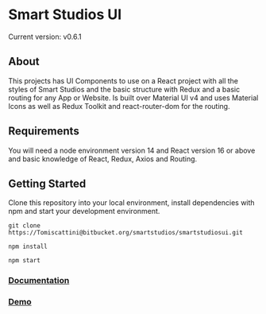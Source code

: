 # Smart Studios UI

Current version: v0.6.1

## About

This projects has UI Components to use on a React project with all the styles of Smart Studios and the basic structure with Redux and a basic routing for any App or Website. Is built over Material UI v4 and uses Material Icons as well as Redux Toolkit and react-router-dom for the routing.

## Requirements

You will need a node environment version 14 and React version 16 or above and basic knowledge of React, Redux, Axios and Routing.

## Getting Started

Clone this repository into your local environment, install dependencies with npm and start your development environment.

```
git clone https://Tomiscattini@bitbucket.org/smartstudios/smartstudiosui.git

npm install

npm start
```

### [Documentation](/documentation.md)

### [Demo](http://dev.smartstudios.io/smartstudiosui/)
